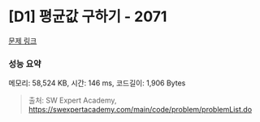 # [D1] 평균값 구하기 - 2071 

[문제 링크](https://swexpertacademy.com/main/code/problem/problemDetail.do?contestProbId=AV5QRnJqA5cDFAUq) 

### 성능 요약

메모리: 58,524 KB, 시간: 146 ms, 코드길이: 1,906 Bytes



> 출처: SW Expert Academy, https://swexpertacademy.com/main/code/problem/problemList.do